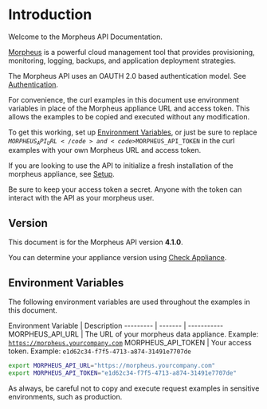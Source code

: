 # Introduction

Welcome to the Morpheus API Documentation. 

[Morpheus](https://www.morpheusdata.com/) is a powerful cloud management tool that provides provisioning, monitoring, logging, backups, and application deployment strategies.

The Morpheus API uses an OAUTH 2.0 based authentication model.  See [Authentication](#authentication).

For convenience, the curl examples in this document use environment variables in place of the Morpheus appliance URL and access token. This allows the examples to be copied and executed without any modification.

To get this working, set up [Environment Variables](#environment-variables), or just be sure to replace <code>$MORPHEUS_API_URL</code> and <code>$MORPHEUS_API_TOKEN</code> in the curl examples with your own Morpheus URL and access token.

If you are looking to use the API to initialize a fresh installation of the morpheus appliance, see [Setup](#setup).

<aside class="info">
Be sure to keep your access token a secret. Anyone with the token can interact with the API as your morpheus user.
</aside>

## Version

This document is for the Morpheus API version **4.1.0**.

You can determine your appliance version using [Check Appliance](#check-appliance).

## Environment Variables

The following environment variables are used throughout the examples in this document.

Environment Variable | Description
--------- | ------- | -----------
MORPHEUS_API_URL | The URL of your morpheus data appliance. Example: <code>https://morpheus.yourcompany.com</code>
MORPHEUS_API_TOKEN | Your access token. Example: <code>e1d62c34-f7f5-4713-a874-31491e7707de</code>

```bash
export MORPHEUS_API_URL="https://morpheus.yourcompany.com"
export MORPHEUS_API_TOKEN="e1d62c34-f7f5-4713-a874-31491e7707de"
```

<aside class="info">
As always, be careful not to copy and execute request examples in sensitive environments, such as production.
</aside>
